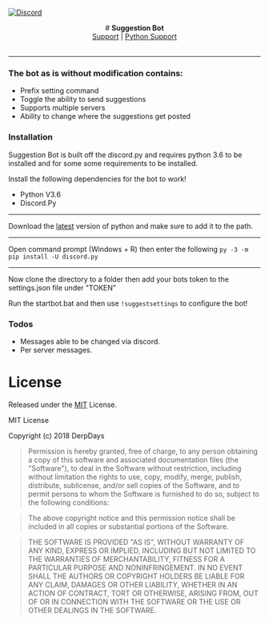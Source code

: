 [![Discord](https://s15.postimg.cc/hb3hne1jf/banner.png)](http://discord.gg/8nG3FkS/)

<p align="center">
#  <b>Suggestion Bot</b><br>
  <a href="http://discord.gg/8nG3FkS/">Support</a> |
  <a href="https://discord.gg/r3sSKJJ">Python Support</a>
  <br><br>
</p>

---

### The bot as is without modification contains:
* Prefix setting command
* Toggle the ability to send suggestions
* Supports multiple servers
* Ability to change where the suggestions get posted


### Installation

Suggestion Bot is built off the discord.py and requires python 3.6 to be installed and for some some requirements to be installed.

Install the following dependencies for the bot to work!


- Python V3.6
- Discord.Py

---
Download the [latest](https://www.python.org/downloads/) version of python and make sure to add it to the path.

---

Open command prompt (Windows + R) then enter the following ```py -3 -m pip install -U discord.py```

---

Now clone the directory to a folder then add your bots token to the settings.json file under "TOKEN"

Run the startbot.bat and then use `!suggestsettings` to configure the bot!

### Todos

 - Messages able to be changed via discord.
 - Per server messages.

# License

Released under the [MIT](https://en.wikipedia.org/wiki/MIT_License) License.

MIT License

Copyright (c) 2018 DerpDays

>Permission is hereby granted, free of charge, to any person obtaining a copy
of this software and associated documentation files (the "Software"), to deal
in the Software without restriction, including without limitation the rights
to use, copy, modify, merge, publish, distribute, sublicense, and/or sell
copies of the Software, and to permit persons to whom the Software is
furnished to do so, subject to the following conditions:

> The above copyright notice and this permission notice shall be included in all
copies or substantial portions of the Software.

> THE SOFTWARE IS PROVIDED "AS IS", WITHOUT WARRANTY OF ANY KIND, EXPRESS OR
IMPLIED, INCLUDING BUT NOT LIMITED TO THE WARRANTIES OF MERCHANTABILITY,
FITNESS FOR A PARTICULAR PURPOSE AND NONINFRINGEMENT. IN NO EVENT SHALL THE
AUTHORS OR COPYRIGHT HOLDERS BE LIABLE FOR ANY CLAIM, DAMAGES OR OTHER
LIABILITY, WHETHER IN AN ACTION OF CONTRACT, TORT OR OTHERWISE, ARISING FROM,
OUT OF OR IN CONNECTION WITH THE SOFTWARE OR THE USE OR OTHER DEALINGS IN THE
SOFTWARE.

